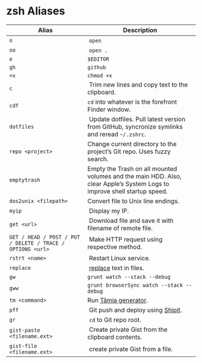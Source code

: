 # zsh Aliases

|    Alias   | Description |
| -----------| ----------- |
| `o`        | `open`      |
| `oo`       | `open .`    |
| `e`        | `$EDITOR`   |
| `gh`       | `github`    |
| `+x`       | `chmod +x`  |
| `c`        | Trim new lines and copy text to the clipboard. |
| `cdf`      | `cd` into whatever is the forefront Finder window. |
| `dotfiles` | Update dotfiles. Pull latest version from GitHub, syncronize symlinks and reread `~/.zshrc`. |
| `repo <project>` | Change current directory to the project’s Git repo. Uses fuzzy search. |
| `emptytrash` | Empty the Trash on all mounted volumes and the main HDD. Also, clear Apple’s System Logs to improve shell startup speed. |
| `dos2unix <filepath>` | Convert file to Unix line endings. |
| `myip` | Display my IP. |
| `get <url>` | Download file and save it with filename of remote file. |
| `GET / HEAD / POST / PUT / DELETE / TRACE / OPTIONS <url>` | Make HTTP request using respective method. |
| `rstrt <name>` | Restart Linux service. |
| `replace` | [replace](https://github.com/harthur/replace) text in files. |
| `gw` | `grunt watch --stack --debug` |
| `gww` | `grunt browserSync watch --stack --debug` |
| `tm <command>` | Run [Tâmia generator](https://github.com/tamiadev/generator-tamia). |
| `pff` | Git push and deploy using [Shipit](https://github.com/sapegin/shipit). |
| `gr` | `cd` to Git repo root. |
| `gist-paste <filename.ext>` | Create private Gist from the clipboard contents. |
| `gist-file <filename.ext>` | create private Gist from a file. |
